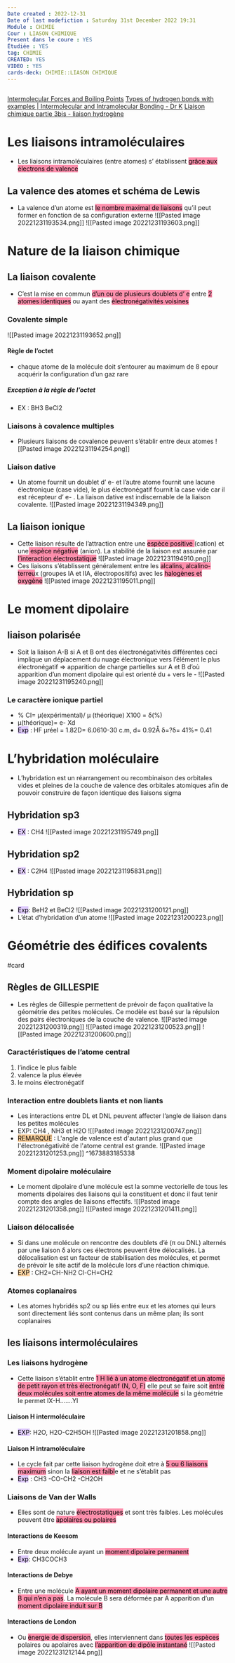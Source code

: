 ```yaml
---
Date created : 2022-12-31
Date of last modefiction : Saturday 31st December 2022 19:31
Module : CHIMIE
Cour : LIASON CHIMIQUE 
Present dans le coure : YES
Étudiée : YES
tag: CHIMIE 
CREATED: YES
VIDEO : YES
cards-deck: CHIMIE::LIASON CHIMIQUE 
---
```

```toc
```
[Intermolecular Forces and Boiling Points](https://www.youtube.com/watch?v=08kGgrqaZXA)
[Types of hydrogen bonds with examples | Intermolecular and Intramolecular Bonding - Dr K](https://www.youtube.com/watch?v=qGX95VnN2_A)
[Liaison chimique partie 3bis - liaison hydrogène](https://youtu.be/cAu7AHr6qX8)
# Les liaisons intramoléculaires
- Les liaisons intramoléculaires (entre atomes) s’ établissent <mark style="background: #FF5582A6;">grâce aux électrons de valence</mark>
## La valence des atomes et schéma de Lewis
- La valence d’un atome est <mark style="background: #FF5582A6;">le nombre maximal de liaisons</mark> qu’il peut former en fonction de sa configuration externe
![[Pasted image 20221231193534.png]]
![[Pasted image 20221231193603.png]]
# Nature de la liaison chimique
## La liaison covalente
- C’est la mise en commun <mark style="background: #FF5582A6;">d’un ou de plusieurs doublets d’ e</mark> entre <mark style="background: #FF5582A6;">2 atomes identiques</mark> ou ayant des <mark style="background: #FF5582A6;">électronégativités voisines</mark>
### Covalente simple
![[Pasted image 20221231193652.png]]
#### Règle de l’octet
- chaque atome de la molécule doit s’entourer au maximum de 8 epour acquérir la configuration d’un gaz rare
##### Exception à la règle de l’octet
- EX : BH3 BeCl2
### Liaisons à covalence multiples
- Plusieurs liaisons de covalence peuvent s’établir entre deux atomes
![[Pasted image 20221231194254.png]]
### Liaison dative
- Un atome fournit un doublet d’ e- et l’autre atome fournit une lacune électronique (case vide), le plus électronégatif fournit la case vide car il est récepteur d’ e- . La liaison dative est indiscernable de la liaison covalente.
![[Pasted image 20221231194349.png]]
## La liaison ionique
- Cette liaison résulte de l’attraction entre une <mark style="background: #FF5582A6;">espèce positive </mark>(cation) et une<mark style="background: #FF5582A6;"> espèce négative</mark> (anion). La stabilité de la liaison est assurée par <mark style="background: #FF5582A6;">l’interaction électrostatique</mark>
![[Pasted image 20221231194910.png]]
- Ces liaisons s’établissent généralement entre les <mark style="background: #FF5582A6;">alcalins, alcalino-terreu</mark>x (groupes IA et IIA, électropositifs) avec les <mark style="background: #FF5582A6;">halogènes et oxygène</mark>
![[Pasted image 20221231195011.png]]

# Le moment dipolaire
## liaison polarisée
- Soit la liaison A-B si A et B ont des électronégativités différentes ceci implique un déplacement du nuage électronique vers l’élément le plus électronégatif => apparition de charge partielles sur A et B d’où apparition d’un moment dipolaire qui est orienté du + vers le -
![[Pasted image 20221231195240.png]]
### Le caractère ionique partiel
- % CI= μ(expérimental)/ μ (théorique) X100 = δ(%)
- μ(théorique)= e- Xd
- <mark style="background: #D2B3FFA6;">Exp</mark> : HF μréel = 1.82D= 6.0610-30 c.m, d= 0.92Å δ=?δ= 41%= 0.41

# L’hybridation moléculaire
- L’hybridation est un réarrangement ou recombinaison des orbitales vides et pleines de la couche de valence des orbitales atomiques afin de pouvoir construire de façon identique des liaisons sigma
## Hybridation sp3
- <mark style="background: #D2B3FFA6;">EX</mark> : CH4
![[Pasted image 20221231195749.png]]
## Hybridation sp2
- <mark style="background: #D2B3FFA6;">EX</mark> : C2H4
![[Pasted image 20221231195831.png]]
## Hybridation sp
- <mark style="background: #D2B3FFA6;">Exp</mark>: BeH2 et BeCl2
![[Pasted image 20221231200121.png]]
- L’état d’hybridation d’un atome
![[Pasted image 20221231200223.png]]

# Géométrie des édifices covalents
#card 
## Règles de GILLESPIE
- Les règles de Gillespie permettent de prévoir de façon qualitative la géométrie des petites molécules. Ce modèle est basé sur la répulsion des pairs électroniques de la couche de valence.
![[Pasted image 20221231200319.png]]
![[Pasted image 20221231200523.png]]
![[Pasted image 20221231200600.png]]
### Caractéristiques de l’atome central
1. l’indice le plus faible
2. valence la plus élevée
3. le moins électronégatif
### Interaction entre doublets liants et non liants
- Les interactions entre DL et DNL peuvent affecter l’angle de liaison dans les petites molécules
- EXP: CH4 , NH3 et H2O
![[Pasted image 20221231200747.png]]
- <mark style="background: #FFB86CA6;">REMARQUE</mark> : L'angle de valence est d'autant plus grand que l'électronégativité de l'atome central est grande.
	![[Pasted image 20221231201253.png]]
^1673883185338

### Moment dipolaire moléculaire
- Le moment dipolaire d’une molécule est la somme vectorielle de tous les moments dipolaires des liaisons qui la constituent et donc il faut tenir compte des angles de liaisons effectifs.
![[Pasted image 20221231201358.png]]
![[Pasted image 20221231201411.png]]
### Liaison délocalisée
- Si dans une molécule on rencontre des doublets d’é (π ou DNL) alternés par une liaison δ alors ces électrons peuvent être délocalisés. La délocalisation est un facteur de stabilisation des molécules, et permet de prévoir le site actif de la molécule lors d’une réaction chimique. 
- <mark style="background: #FFB86CA6;">EXP</mark> : CH2=CH-NH2 Cl-CH=CH2
### Atomes coplanaires
- Les atomes hybridés sp2 ou sp liés entre eux et les atomes qui leurs sont directement liés sont contenus dans un même plan; ils sont coplanaires

## les liaisons intermoléculaires
### Les liaisons hydrogène
- Cette liaison s’établit entre <mark style="background: #FF5582A6;">1 H lié à un atome électronégatif et un atome de petit rayon et très électronégatif (N, O, F)</mark> elle peut se faire soit <mark style="background: #FF5582A6;">entre deux molécules soit entre atomes de la même molécule</mark> si la géométrie le permet IX-H…….YI
#### Liaison H intermoléculaire
- <mark style="background: #D2B3FFA6;"> EXP</mark>: H2O, H2O-C2H5OH
![[Pasted image 20221231201858.png]]
#### Liaison H intramoléculaire
- Le cycle fait par cette liaison hydrogène doit etre à <mark style="background: #FF5582A6;">5 ou 6 liaisons maximum</mark> sinon la <mark style="background: #FF5582A6;">liaison est faibl</mark>e et ne s’établit pas
- <mark style="background: #D2B3FFA6;">Exp</mark> : CH3 -CO-CH2 -CH2OH
### Liaisons de Van der Walls
- Elles sont de nature <mark style="background: #FF5582A6;">électrostatiques</mark> et sont très faibles. Les molécules peuvent être <mark style="background: #FF5582A6;">apolaires ou polaires</mark>
#### Interactions de Keesom
- Entre deux molécule ayant un <mark style="background: #FF5582A6;">moment dipolaire permanent</mark>
- <mark style="background: #D2B3FFA6;">Exp</mark>: CH3COCH3
#### Interactions de Debye
- Entre une molécule <mark style="background: #FF5582A6;">A ayant un moment dipolaire permanent et une autre B qui n’en a pas</mark>. La molécule B sera déformée par A apparition d’un <mark style="background: #FF5582A6;">moment dipolaire induit sur B</mark>
#### Interactions de London
- Ou <mark style="background: #FF5582A6;">énergie de dispersion</mark>, elles interviennent dans <mark style="background: #FF5582A6;">toutes les espèces</mark> polaires ou apolaires avec <mark style="background: #FF5582A6;">l’apparition de dipôle instantané</mark>
![[Pasted image 20221231212144.png]]
